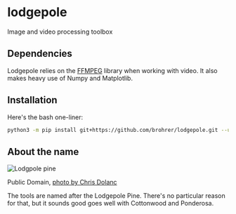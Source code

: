 # lodgepole
Image and video processing toolbox

## Dependencies

Lodgepole relies on the [FFMPEG](https://ffmpeg.org/)
library when working with video.
It also makes heavy use of Numpy and Matplotlib.

## Installation

Here's the bash one-liner:

```bash
python3 -m pip install git+https://github.com/brohrer/lodgepole.git --user --no-cache
```

## About the name

![Lodgpole pine](https://upload.wikimedia.org/wikipedia/commons/thumb/f/f6/Lodgepole%2C_looking_east.jpg/324px-Lodgepole%2C_looking_east.jpg)

Public Domain, [photo by Chris Dolanc](https://en.wikipedia.org/wiki/File:Lodgepole,_looking_east.jpg)

The tools are named after the Lodgepole Pine. There's no particular reason for that, but 
it sounds good goes
well with Cottonwood and Ponderosa.
